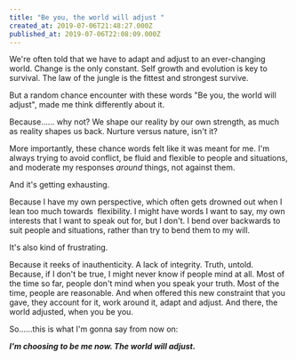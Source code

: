 ```yaml
---
title: "Be you, the world will adjust "
created_at: 2019-07-06T21:48:27.000Z
published_at: 2019-07-06T22:08:09.000Z
---
```

We're often told that we have to adapt and adjust to an ever-changing world. Change is the only constant. Self growth and evolution is key to survival. The law of the jungle is the fittest and strongest survive.

  

But a random chance encounter with these words "Be you, the world will adjust", made me think differently about it.

  

Because...... why not? We shape our reality by our own strength, as much as reality shapes us back. Nurture versus nature, isn't it?

  

More importantly, these chance words felt like it was meant for me. I'm always trying to avoid conflict, be fluid and flexible to people and situations, and moderate my responses _around_ things, not against them. 

  

And it's getting exhausting.

  

Because I have my own perspective, which often gets drowned out when I lean too much towards  flexibility. I might have words I want to say, my own interests that I want to speak out for, but I don't. I bend over backwards to suit people and situations, rather than try to bend them to my will.

  

It's also kind of frustrating. 

  

Because it reeks of inauthenticity. A lack of integrity. Truth, untold. Because, if I don't be true, I might never know if people mind at all. Most of the time so far, people don't mind when you speak your truth. Most of the time, people are reasonable. And when offered this new constraint that you gave, they account for it, work around it, adapt and adjust. And there, the world adjusted, when you be you.  

  

So......this is what I'm gonna say from now on: 

  

**_I'm choosing to be me now. The world will adjust._**
